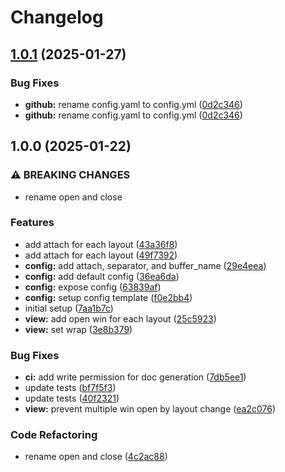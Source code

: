 # Changelog

## [1.0.1](https://github.com/xudyang1/redir.nvim/compare/v1.0.0...v1.0.1) (2025-01-27)


### Bug Fixes

* **github:** rename config.yaml to config.yml ([0d2c346](https://github.com/xudyang1/redir.nvim/commit/0d2c3461aa1216dd8368f2305c2c054bf4ee1b6c))
* **github:** rename config.yaml to config.yml ([0d2c346](https://github.com/xudyang1/redir.nvim/commit/0d2c3461aa1216dd8368f2305c2c054bf4ee1b6c))

## 1.0.0 (2025-01-22)


### ⚠ BREAKING CHANGES

* rename open and close

### Features

* add attach for each layout ([43a36f8](https://github.com/xudyang1/redir.nvim/commit/43a36f89bfe79a58c3be9d9464b3cb9729be8dc9))
* add attach for each layout ([49f7392](https://github.com/xudyang1/redir.nvim/commit/49f7392cf0ee40d0704157147f7c771270b28325))
* **config:** add attach, separator, and buffer_name ([29e4eea](https://github.com/xudyang1/redir.nvim/commit/29e4eea08f905e1a42785e1087c0d10af63f9a9b))
* **config:** add default config ([36ea6da](https://github.com/xudyang1/redir.nvim/commit/36ea6da37b66649c855ae75252722d87b6678af6))
* **config:** expose config ([63839af](https://github.com/xudyang1/redir.nvim/commit/63839af63445e5c3beaecd0821d154e272926ba2))
* **config:** setup config template ([f0e2bb4](https://github.com/xudyang1/redir.nvim/commit/f0e2bb42b4c1c6a599e0b11e883c379d40ebd2db))
* initial setup ([7aa1b7c](https://github.com/xudyang1/redir.nvim/commit/7aa1b7cd42f1cb08c487d13d64ac791de3600c79))
* **view:** add open win for each layout ([25c5923](https://github.com/xudyang1/redir.nvim/commit/25c5923815600d0bab254b8606ddbcf89e9b3829))
* **view:** set wrap ([3e8b379](https://github.com/xudyang1/redir.nvim/commit/3e8b379b542a26d5679902b694136eeafa15df8f))


### Bug Fixes

* **ci:** add write permission for doc generation ([7db5ee1](https://github.com/xudyang1/redir.nvim/commit/7db5ee1a70c3f8de2edaded51fcb63023cc1edd7))
* update tests ([bf7f5f3](https://github.com/xudyang1/redir.nvim/commit/bf7f5f344feb1a23295880b4caa3308554c86457))
* update tests ([40f2321](https://github.com/xudyang1/redir.nvim/commit/40f23215a5647a3aef0eeb2847bf8fe21075d44f))
* **view:** prevent multiple win open by layout change ([ea2c076](https://github.com/xudyang1/redir.nvim/commit/ea2c0766f37e2160745cfe00ca5e341f42f9b275))


### Code Refactoring

* rename open and close ([4c2ac88](https://github.com/xudyang1/redir.nvim/commit/4c2ac88d94a533ebcb0d4af8889218910914159e))
